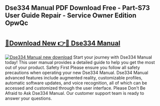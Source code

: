 ## Dse334 Manual PDF Download Free - Part-S73 User Guide Repair - Service Owner Edition OpwQc

# <h2><a href="http://cf16838.oget.top/?id=Dse334+Manual">🔗Download New 👉🔴 Dse334 Manual</a></h2>

[![Dse334 Manual new download](https://i.imgur.com/5g1atiW.png)](http://cf16838.oget.top/?id=Dse334+Manual)
Start your journey with Dse334 Manual today! This user manual provides a detailed guide to help you get the most out of your product. Safety First Please ensure you follow all safety precautions when operating your new Dse334 Manual. Dse334 Manual advanced features include augmented reality, customizable profiles, automatic software updates, and voice recognition, all of which can be accessed and customized through the user interface. Please Don't Be Afraid to Ask Dse334 Manual. Our customer support team is ready to answer your questions.
